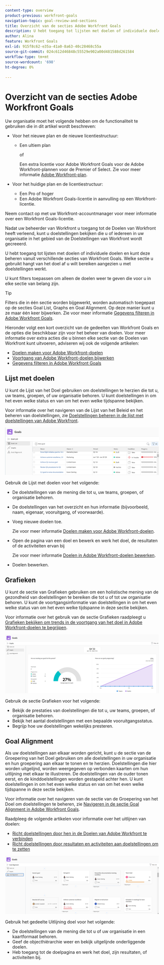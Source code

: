 ```yaml
---
content-type: overview
product-previous: workfront-goals
navigation-topic: goal-review-and-sections
title: Overzicht van de secties Adobe Workfront Goals
description: U hebt toegang tot lijsten met doelen of individuele doelen en kunt deze beheren vanuit verschillende secties van Adobe Workfront Goals. Welke sectie u gebruikt hangt van het doel af u wilt bereiken wanneer u met doelstellingen werkt.
author: Alina
feature: Workfront Goals
exl-id: 915f8c62-e35a-41a0-8a63-40c28468c55a
source-git-commit: 024c612d46848c55529e902a00d481588d261584
workflow-type: tm+mt
source-wordcount: '698'
ht-degree: 0%

---
```


# Overzicht van de secties Adobe Workfront Goals

Uw organisatie moet het volgende hebben om de functionaliteit te gebruiken die in dit artikel wordt beschreven:

* Voor het nieuwe plan en de nieuwe licentiestructuur:

   * Een ultiem plan

     of

     Een extra licentie voor Adobe Workfront Goals voor de Adobe Workfront-plannen voor de Premier of Select. Zie voor meer informatie [Adobe Workfront-plan](https://www.workfront.com/plans).

* Voor het huidige plan en de licentiestructuur:

   * Een Pro of hoger
   * Een Adobe Workfront Goals-licentie in aanvulling op een Workfront-licentie.

Neem contact op met uw Workfront-accountmanager voor meer informatie over een Workfront Goals-licentie.

Nadat uw beheerder van Workfront u toegang tot de Doelen van Workfront heeft verleend, kunt u doelstellingen bekijken die u of iedereen in uw organisatie in het gebied van de Doelstellingen van Workfront wordt gecreeerd.

U hebt toegang tot lijsten met doelen of individuele doelen en kunt deze beheren vanuit verschillende secties van Workfront Goals. Welke sectie u gebruikt hangt van het doel af u wilt bereiken aangezien u met doelstellingen werkt.

U kunt filters toepassen om alleen de doelen weer te geven die voor u in elke sectie van belang zijn.

>[!TIP]
>
>Filters die in één sectie worden bijgewerkt, worden automatisch toegepast op de secties Goal List, Graphs en Goal Alignment. Op deze manier kunt u ze maar één keer bijwerken. Zie voor meer informatie [Gegevens filteren in Adobe Workfront Goals](../../workfront-goals/goal-management/filter-information-wf-goals.md).

Hieronder volgt een kort overzicht van de gedeelten van Workfront Goals en de opties die beschikbaar zijn voor het beheer van doelen. Voor meer informatie over extra acties die u binnen elke sectie van de Doelen van Workfront kunt uitvoeren, adviseren wij ook de volgende artikelen:

* [Doelen maken voor Adobe Workfront-doelen](../../workfront-goals/goal-management/create-goals.md)
* [Voortgang van Adobe Workfront-doelen bijwerken](../../workfront-goals/goal-review-and-workfront-goals-sections/check-in-goals.md)
* [Gegevens filteren in Adobe Workfront Goals](../../workfront-goals/goal-management/filter-information-wf-goals.md)


## Lijst met doelen

U kunt de Lijst van het Doel gebruiken om doelstellingen te herzien die tot u, uw teams, groepen, of uw organisatie behoren. U kunt doelstellingen in om het even welke status en van om het even welke tijdspanne bekijken.

Voor informatie over het navigeren van de Lijst van het Beleid en het beheren van doelstellingen, zie [Doelstellingen beheren in de lijst met doelstellingen van Adobe Workfront](../../workfront-goals/goal-review-and-workfront-goals-sections/manage-goals-in-goal-list.md).

![](assets/goal-list-unshimmed.png)

Gebruik de Lijst met doelen voor het volgende:

* De doelstellingen van de mening die tot u, uw teams, groepen, of organisatie behoren.
* De doelstellingen van het overzicht en hun informatie (bijvoorbeeld, naam, eigenaar, vooruitgang, of voorwaarde).
* Voeg nieuwe doelen toe.

  Zie voor meer informatie [Doelen maken voor Adobe Workfront-doelen](../../workfront-goals/goal-management/create-goals.md).

* Open de pagina van een doel en bewerk en werk het doel, de resultaten of de activiteiten ervan bij

  Zie voor meer informatie [Doelen in Adobe Workfront-doelen bewerken](../../workfront-goals/goal-management/edit-goals.md).

* Doelen bewerken.

## Grafieken

U kunt de sectie van Grafieken gebruiken om een holistische mening van de gezondheid van doelstellingen te bereiken die tot u of tot uw organisatie behoren. U kunt de voortgangsinformatie van doelstellingen in om het even welke status van om het even welke tijdspanne in deze sectie bekijken.

Voor informatie over het gebruik van de sectie Grafieken raadpleegt u [Grafieken bekijken om trends in de voortgang van het doel in Adobe Workfront-doelen te begrijpen](../../workfront-goals/goal-review-and-workfront-goals-sections/review-goal-graphs.md).

![](assets/graphs-section-unshimmed.png)

Gebruik de sectie Grafieken voor het volgende:

* Bekijk de prestaties van doelstellingen die tot u, uw teams, groepen, of organisatie behoren.
* Bekijk het aantal doelstellingen met een bepaalde vooruitgangsstatus.
* Begrijp hoe uw doelstellingen wekelijks presteren.

## Goal Alignment

Als uw doelstellingen aan elkaar worden gericht, kunt u de sectie van de Groepering van het Doel gebruiken om alle doelstellingen in uw organisatie en hun groepering aan elkaar te tonen en te herzien. Doelstellingen die hier worden uitgelijnd, worden weergegeven op verbonden kaarten om hun uitlijning met elkaar te illustreren. De doelstellingen van de ouder tonen eerst, en de kinddoelstellingen worden gestapeld achter hen. U kunt doelstellingen in om het even welke status en van om het even welke tijdspanne in deze sectie bekijken.

Voor informatie over het navigeren van de sectie van de Groepering van het Doel om doelstellingen te beheren, zie [Navigeren in de sectie Goal Alignment in Adobe Workfront Goals](../../workfront-goals/goal-alignment/navigate-goal-alignment-chart.md).

Raadpleeg de volgende artikelen voor informatie over het uitlijnen van doelen:

* [Richt doelstellingen door hen in de Doelen van Adobe Workfront te verbinden](../../workfront-goals/goal-alignment/align-goals-by-connecting-them.md)
* [Richt doelstellingen door resultaten en activiteiten aan doelstellingen om te zetten](../../workfront-goals/goal-alignment/align-goals-by-converting-results-activities.md)

![](assets/goal-alignment-section-unshimmed.png)

Gebruik het gedeelte Uitlijning doel voor het volgende:

* De doelstellingen van de mening die tot u of uw organisatie in een kaartformaat behoren.
* Geef de objecthiërarchie weer en bekijk uitgelijnde onderliggende doelen.
* Heb toegang tot de doelpagina en werk het doel, zijn resultaten, of activiteiten bij.

<!--
## Pulse

<span class="preview"> The Pulse section has been removed from the Preview environment and will be removed from Workfront Goals with the 23.1 release. Use the Goal List area to review goals that you or your teams are responsible for.</span> 

You can use the Pulse section to review and request updates to goals that might influence the progress of your goals. These could be your own goals, or goals that belong to your teams, groups, or your organization. You can view goals in any status and from any time period in this section.

>[!TIP]
>
>Only goals that have been checked in on at least once display in the Pulse section.

For information about reviewing goals using the Pulse section, see [Review goals in the Adobe Workfront Goals Pulse section](../../workfront-goals/goal-review-and-workfront-goals-sections/review-goals-in-pulse.md).

![](assets/pulse-section-350x141.png)

Use the Pulse section to do the following:

* View goals that belong to your teams, groups, or organization. 
* Review goal progress and updates, including aligned goals, their results, and activities. 
* Make or ask for updates to a goal by adding a comment. 
* Access the Goal Details panel and edit and update the goal, its results, or activities.
* Add new goals. 
* Check in on goals.

  >[!TIP]
  >
  >Clicking Check in opens the Check-in section in the left panel.

## Check-in

<span class="preview"> The Check-in section has been removed from the Preview environment and will be removed from Workfront Goals with the 23.1 release. Use the Goal List area to review goals that you or your teams are responsible for.</span>

You must have access to Edit Goals in your access level before you can access the Check- in section. For information about granting access to Goals, see  [Grant access to Adobe Workfront Goals](../../administration-and-setup/add-users/configure-and-grant-access/grant-access-goals.md).

You can use the Check-in section to update active goals and any results and activities that you are the owner of. You can primarily view only goals in an Active status in this section. Children goals aligned to active parents also display in the Check-in section, regardless of their status.

>[!IMPORTANT]
>
>* A goal displays in the Check-in section only if it is assigned to you or if it has a result or activity that is assigned to you. 
>* If a goal assigned to you is the child goal of a parent that is not assigned to you and your goal (the child goal) is closed, inactive, or a draft, the parent goal does not display in your Check-in section. 
>

For information about managing goals in the Goal List, see [Manage goals in the Goal List of Adobe Workfront Goals](../../workfront-goals/goal-review-and-workfront-goals-sections/manage-goals-in-goal-list.md).

![](assets/check-in-section-350x143.png)

Use the Check-in section to do the following:

* Review goal progress and updates, including aligned goals, their results, and activities. 
* Update the progress on the results and activities that are assigned to you. For information about updating goals by checking in on them, see [Update goal progress in Adobe Workfront Goals](../../workfront-goals/goal-review-and-workfront-goals-sections/check-in-goals.md).

  >[!IMPORTANT]
  >
  >You can check in only on the results and activities assigned to you in the Check-in section, and not those that are assigned to other entities.

* Add a comment to a goal, then click Post to make or ask for updates to a goal. 
* Access the Goal Details panel and edit and update the goal, its results, or activities.
* Add new goals.
-->
